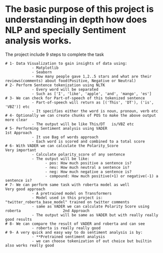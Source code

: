 # The basic purpose of this project is understanding in depth how does NLP and specially Sentiment analysis works.

The project include 9 steps to complete the task


    # 1- Data Visualization to gain insights of data using:
                - Matplotlib
                - Seaborn
                - How many people gave 1,2..5 stars and what are their reviews(comments) about food(Positive, Negative or Neutral)
    # 2- Perform Sentence tokenization using NLTK
                - Every word will be separated
                - Such as ['I', 'like', 'apple', 'and', 'mango', 'es']
    # 3- We can check for Part-of-speech of this tokenized sentence
                - Part-of-speech will return as [('This', 'DT'), ('is', 'VBZ')] etc
                - It specifies either the word is noun, pronoun, verb etc
    # 4- Optionally we can create chunks of POS to make the above output more clear
                - The output will be like This/DT   is/VBZ etc
    # 5- Performing Sentiment analysis using VADER                                              1st Approach
                - It use Bag of words approach
                - Each word is scored and combined to a total score
    # 6- With VADER we can calculate the Polarity_Score                                          Very important
                - Calculate polarity_score of any sentence
                - The output will be like:
                      - pos: How much positive a sentence is?
                      - neu: How much neutral a sentence is?
                      - neg: How much negative a sentence is?
                      - compound: How much positive(+1) or negative(-1) a sentence is?
    # 7- We can perform same task with roberta model as well                                    Very good approach
                - A pretrained model on Transformers
                - Model used in this project is: "twitter_roberta_base_model" trained on twitter comments
                - same as VADER we can calculate Polarity Score using roberta                   2nd Approach
                - The output will be same as VADER but with really really good results
    # 8- We can compare the result of VADER and roberta and can see 
                - roberta is really really good
    # 9- A very quick and easy way to do sentiment analysis is by:
                - **Pretrained sentiment analysis
                - we can choose tokenization of out choice but builtin also works really good
